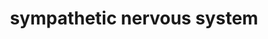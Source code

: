 ---
title: "sympathetic nervous system"
alias: 
type: note
subject: biology
tags:
 - biology
 - nervous_system
created: 2023.01.09 11:07
created_by: Ádám
status: empty 
---
